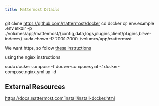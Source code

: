 ```yaml
---
title: Mattermost Details
---
```



git clone https://github.com/mattermost/docker
cd docker
cp env.example .env
mkdir -p ./volumes/app/mattermost/{config,data,logs,plugins,client/plugins,bleve-indexes}
sudo chown -R 2000:2000 ./volumes/app/mattermost

We want https, so follow [these instructions](/notebook/tailscale-details/#turn-on-https)

using the nginx instructions

sudo docker compose -f docker-compose.yml -f docker-compose.nginx.yml up -d

## External Resources

<https://docs.mattermost.com/install/install-docker.html>
